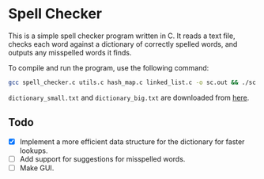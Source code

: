 # Spell Checker

This is a simple spell checker program written in C. It reads a text file, checks each word against a dictionary of correctly spelled words, and outputs any misspelled words it finds.

To compile and run the program, use the following command:

```bash
gcc spell_checker.c utils.c hash_map.c linked_list.c -o sc.out && ./sc.out data/text_small.txt data/dictionary_small.txt
```

`dictionary_small.txt` and `dictionary_big.txt` are downloaded from [here](https://github.com/dwyl/english-words).

## Todo

- [x] Implement a more efficient data structure for the dictionary for faster lookups.
- [ ] Add support for suggestions for misspelled words.
- [ ] Make GUI.
